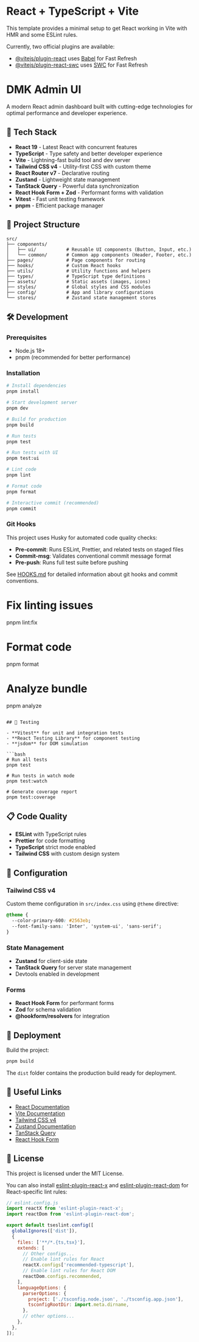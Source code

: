 # React + TypeScript + Vite

This template provides a minimal setup to get React working in Vite with HMR and some ESLint rules.

Currently, two official plugins are available:

- [@vitejs/plugin-react](https://github.com/vitejs/vite-plugin-react/blob/main/packages/plugin-react) uses [Babel](https://babeljs.io/) for Fast Refresh
- [@vitejs/plugin-react-swc](https://github.com/vitejs/vite-plugin-react/blob/main/packages/plugin-react-swc) uses [SWC](https://swc.rs/) for Fast Refresh

# DMK Admin UI

A modern React admin dashboard built with cutting-edge technologies for optimal performance and developer experience.

## 🚀 Tech Stack

- **React 19** - Latest React with concurrent features
- **TypeScript** - Type safety and better developer experience
- **Vite** - Lightning-fast build tool and dev server
- **Tailwind CSS v4** - Utility-first CSS with custom theme
- **React Router v7** - Declarative routing
- **Zustand** - Lightweight state management
- **TanStack Query** - Powerful data synchronization
- **React Hook Form + Zod** - Performant forms with validation
- **Vitest** - Fast unit testing framework
- **pnpm** - Efficient package manager

## 📁 Project Structure

```
src/
├── components/
│   ├── ui/           # Reusable UI components (Button, Input, etc.)
│   └── common/       # Common app components (Header, Footer, etc.)
├── pages/            # Page components for routing
├── hooks/            # Custom React hooks
├── utils/            # Utility functions and helpers
├── types/            # TypeScript type definitions
├── assets/           # Static assets (images, icons)
├── styles/           # Global styles and CSS modules
├── config/           # App and library configurations
└── stores/           # Zustand state management stores
```

## 🛠️ Development

### Prerequisites

- Node.js 18+
- pnpm (recommended for better performance)

### Installation

```bash
# Install dependencies
pnpm install

# Start development server
pnpm dev

# Build for production
pnpm build

# Run tests
pnpm test

# Run tests with UI
pnpm test:ui

# Lint code
pnpm lint

# Format code
pnpm format

# Interactive commit (recommended)
pnpm commit
```

### Git Hooks

This project uses Husky for automated code quality checks:

- **Pre-commit**: Runs ESLint, Prettier, and related tests on staged files
- **Commit-msg**: Validates conventional commit message format
- **Pre-push**: Runs full test suite before pushing

See [HOOKS.md](./HOOKS.md) for detailed information about git hooks and commit conventions.

# Fix linting issues

pnpm lint:fix

# Format code

pnpm format

# Analyze bundle

pnpm analyze

````

## 🧪 Testing

- **Vitest** for unit and integration tests
- **React Testing Library** for component testing
- **jsdom** for DOM simulation

```bash
# Run all tests
pnpm test

# Run tests in watch mode
pnpm test:watch

# Generate coverage report
pnpm test:coverage
````

## 📋 Code Quality

- **ESLint** with TypeScript rules
- **Prettier** for code formatting
- **TypeScript** strict mode enabled
- **Tailwind CSS** with custom design system

## 🔧 Configuration

### Tailwind CSS v4

Custom theme configuration in `src/index.css` using `@theme` directive:

```css
@theme {
  --color-primary-600: #2563eb;
  --font-family-sans: 'Inter', 'system-ui', 'sans-serif';
}
```

### State Management

- **Zustand** for client-side state
- **TanStack Query** for server state management
- Devtools enabled in development

### Forms

- **React Hook Form** for performant forms
- **Zod** for schema validation
- **@hookform/resolvers** for integration

## 🚀 Deployment

Build the project:

```bash
pnpm build
```

The `dist` folder contains the production build ready for deployment.

## 🔗 Useful Links

- [React Documentation](https://react.dev)
- [Vite Documentation](https://vitejs.dev)
- [Tailwind CSS v4](https://tailwindcss.com/docs)
- [Zustand Documentation](https://zustand.docs.pmnd.rs)
- [TanStack Query](https://tanstack.com/query/latest)
- [React Hook Form](https://react-hook-form.com)

## 📄 License

This project is licensed under the MIT License.

You can also install [eslint-plugin-react-x](https://github.com/Rel1cx/eslint-react/tree/main/packages/plugins/eslint-plugin-react-x) and [eslint-plugin-react-dom](https://github.com/Rel1cx/eslint-react/tree/main/packages/plugins/eslint-plugin-react-dom) for React-specific lint rules:

```js
// eslint.config.js
import reactX from 'eslint-plugin-react-x';
import reactDom from 'eslint-plugin-react-dom';

export default tseslint.config([
  globalIgnores(['dist']),
  {
    files: ['**/*.{ts,tsx}'],
    extends: [
      // Other configs...
      // Enable lint rules for React
      reactX.configs['recommended-typescript'],
      // Enable lint rules for React DOM
      reactDom.configs.recommended,
    ],
    languageOptions: {
      parserOptions: {
        project: ['./tsconfig.node.json', './tsconfig.app.json'],
        tsconfigRootDir: import.meta.dirname,
      },
      // other options...
    },
  },
]);
```
